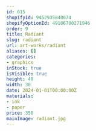 ```yaml
---
id: 615
shopifyId: 9452935840074
shopifyOptionId: 49106700271946
order: 9
title: Radiant
slug: radiant
url: art-works/radiant
aliases: []
categories:
- graphics
inStock: true
isVisible: true
height: 40
width: 30
date: 2024-01-01T00:00:00Z
materials:
- ink
- paper
price: 350
mainImage: radiant.jpg
---
```


